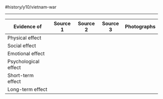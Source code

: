 #history/y10/vietnam-war

---

| Evidence of          | Source 1 | Source 2 | Source 3 | Photographs |
| -------------------- | -------- | -------- | -------- | ----------- |
| Physical effect      |          |          |          |             |
| Social effect        |          |          |          |             |
| Emotional effect     |          |          |          |             |
| Psychological effect |          |          |          |             |
| Short-term effect    |          |          |          |             |
| Long-term effect     |          |          |          |             |

